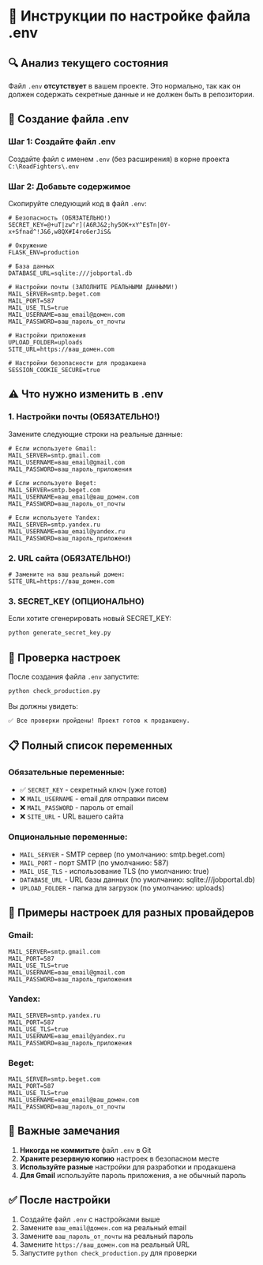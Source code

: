 # 📝 Инструкции по настройке файла .env

## 🔍 Анализ текущего состояния

Файл `.env` **отсутствует** в вашем проекте. Это нормально, так как он должен содержать секретные данные и не должен быть в репозитории.

## 🚀 Создание файла .env

### Шаг 1: Создайте файл .env

Создайте файл с именем `.env` (без расширения) в корне проекта `C:\RoadFighters\.env`

### Шаг 2: Добавьте содержимое

Скопируйте следующий код в файл `.env`:

```env
# Безопасность (ОБЯЗАТЕЛЬНО!)
SECRET_KEY=@+uT|zw^r](A6RJ&2;hy5OK+xY^E$Tn|0Y-x+Sfnad^!J&6,w8QX#I4ro6erJiS&

# Окружение
FLASK_ENV=production

# База данных
DATABASE_URL=sqlite:///jobportal.db

# Настройки почты (ЗАПОЛНИТЕ РЕАЛЬНЫМИ ДАННЫМИ!)
MAIL_SERVER=smtp.beget.com
MAIL_PORT=587
MAIL_USE_TLS=true
MAIL_USERNAME=ваш_email@домен.com
MAIL_PASSWORD=ваш_пароль_от_почты

# Настройки приложения
UPLOAD_FOLDER=uploads
SITE_URL=https://ваш_домен.com

# Настройки безопасности для продакшена
SESSION_COOKIE_SECURE=true
```

## ⚠️ Что нужно изменить в .env

### 1. Настройки почты (ОБЯЗАТЕЛЬНО!)

Замените следующие строки на реальные данные:

```env
# Если используете Gmail:
MAIL_SERVER=smtp.gmail.com
MAIL_USERNAME=ваш_email@gmail.com
MAIL_PASSWORD=ваш_пароль_приложения

# Если используете Beget:
MAIL_SERVER=smtp.beget.com
MAIL_USERNAME=ваш_email@ваш_домен.com
MAIL_PASSWORD=ваш_пароль_от_почты

# Если используете Yandex:
MAIL_SERVER=smtp.yandex.ru
MAIL_USERNAME=ваш_email@yandex.ru
MAIL_PASSWORD=ваш_пароль_приложения
```

### 2. URL сайта (ОБЯЗАТЕЛЬНО!)

```env
# Замените на ваш реальный домен:
SITE_URL=https://ваш_домен.com
```

### 3. SECRET_KEY (ОПЦИОНАЛЬНО)

Если хотите сгенерировать новый SECRET_KEY:
```bash
python generate_secret_key.py
```

## 🔧 Проверка настроек

После создания файла `.env` запустите:

```bash
python check_production.py
```

Вы должны увидеть:
```
✅ Все проверки пройдены! Проект готов к продакшену.
```

## 📋 Полный список переменных

### Обязательные переменные:
- ✅ `SECRET_KEY` - секретный ключ (уже готов)
- ❌ `MAIL_USERNAME` - email для отправки писем
- ❌ `MAIL_PASSWORD` - пароль от email
- ❌ `SITE_URL` - URL вашего сайта

### Опциональные переменные:
- `MAIL_SERVER` - SMTP сервер (по умолчанию: smtp.beget.com)
- `MAIL_PORT` - порт SMTP (по умолчанию: 587)
- `MAIL_USE_TLS` - использование TLS (по умолчанию: true)
- `DATABASE_URL` - URL базы данных (по умолчанию: sqlite:///jobportal.db)
- `UPLOAD_FOLDER` - папка для загрузок (по умолчанию: uploads)

## 🎯 Примеры настроек для разных провайдеров

### Gmail:
```env
MAIL_SERVER=smtp.gmail.com
MAIL_PORT=587
MAIL_USE_TLS=true
MAIL_USERNAME=ваш_email@gmail.com
MAIL_PASSWORD=ваш_пароль_приложения
```

### Yandex:
```env
MAIL_SERVER=smtp.yandex.ru
MAIL_PORT=587
MAIL_USE_TLS=true
MAIL_USERNAME=ваш_email@yandex.ru
MAIL_PASSWORD=ваш_пароль_приложения
```

### Beget:
```env
MAIL_SERVER=smtp.beget.com
MAIL_PORT=587
MAIL_USE_TLS=true
MAIL_USERNAME=ваш_email@ваш_домен.com
MAIL_PASSWORD=ваш_пароль_от_почты
```

## 🚨 Важные замечания

1. **Никогда не коммитьте** файл `.env` в Git
2. **Храните резервную копию** настроек в безопасном месте
3. **Используйте разные** настройки для разработки и продакшена
4. **Для Gmail** используйте пароль приложения, а не обычный пароль

## ✅ После настройки

1. Создайте файл `.env` с настройками выше
2. Замените `ваш_email@домен.com` на реальный email
3. Замените `ваш_пароль_от_почты` на реальный пароль
4. Замените `https://ваш_домен.com` на реальный URL
5. Запустите `python check_production.py` для проверки 